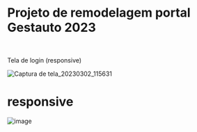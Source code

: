 <h1>Projeto de remodelagem portal Gestauto 2023</h1>
<br>
<p>Tela de login (responsive)</p>



![Captura de tela_20230302_115631](https://user-images.githubusercontent.com/102370008/222466021-3d8286bf-be6c-4fed-a1d0-bbf01a6a6d0c.png)

# responsive
![image](https://github.com/Gabronx/tela_login_gest/assets/102370008/bb745e0b-ed1c-4401-8afa-e5ff071fa62a)
